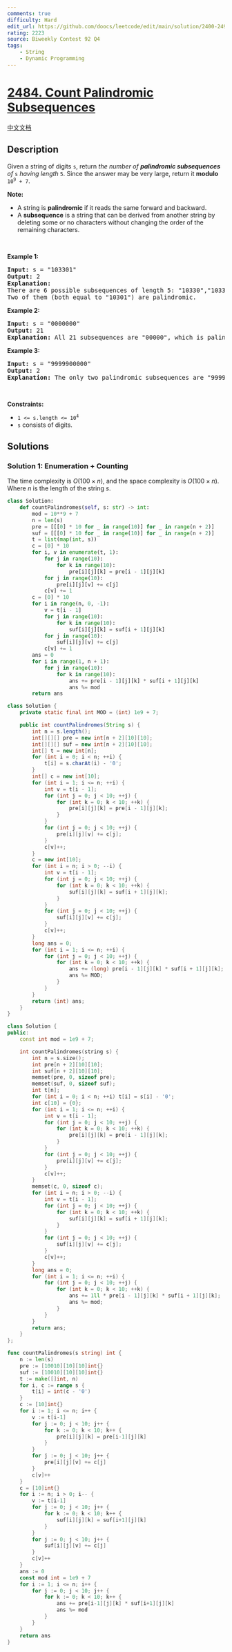 ```yaml
---
comments: true
difficulty: Hard
edit_url: https://github.com/doocs/leetcode/edit/main/solution/2400-2499/2484.Count%20Palindromic%20Subsequences/README_EN.md
rating: 2223
source: Biweekly Contest 92 Q4
tags:
    - String
    - Dynamic Programming
---
```


<!-- problem:start -->

# [2484. Count Palindromic Subsequences](https://leetcode.com/problems/count-palindromic-subsequences)

[中文文档](/solution/2400-2499/2484.Count%20Palindromic%20Subsequences/README.md)

## Description

<p>Given a string of digits <code>s</code>, return <em>the number of <strong>palindromic subsequences</strong> of</em> <code>s</code><em> having length </em><code>5</code>. Since the answer may be very large, return it <strong>modulo</strong> <code>10<sup>9</sup> + 7</code>.</p>

<p><strong>Note:</strong></p>

<ul>
	<li>A string is <strong>palindromic</strong> if it reads the same forward and backward.</li>
	<li>A <strong>subsequence</strong> is a string that can be derived from another string by deleting some or no characters without changing the order of the remaining characters.</li>
</ul>

<p>&nbsp;</p>
<p><strong class="example">Example 1:</strong></p>

<pre>
<strong>Input:</strong> s = &quot;103301&quot;
<strong>Output:</strong> 2
<strong>Explanation:</strong> 
There are 6 possible subsequences of length 5: &quot;10330&quot;,&quot;10331&quot;,&quot;10301&quot;,&quot;10301&quot;,&quot;13301&quot;,&quot;03301&quot;. 
Two of them (both equal to &quot;10301&quot;) are palindromic.
</pre>

<p><strong class="example">Example 2:</strong></p>

<pre>
<strong>Input:</strong> s = &quot;0000000&quot;
<strong>Output:</strong> 21
<strong>Explanation:</strong> All 21 subsequences are &quot;00000&quot;, which is palindromic.
</pre>

<p><strong class="example">Example 3:</strong></p>

<pre>
<strong>Input:</strong> s = &quot;9999900000&quot;
<strong>Output:</strong> 2
<strong>Explanation:</strong> The only two palindromic subsequences are &quot;99999&quot; and &quot;00000&quot;.
</pre>

<p>&nbsp;</p>
<p><strong>Constraints:</strong></p>

<ul>
	<li><code>1 &lt;= s.length &lt;= 10<sup>4</sup></code></li>
	<li><code>s</code> consists of digits.</li>
</ul>

## Solutions

<!-- solution:start -->

### Solution 1: Enumeration + Counting

The time complexity is $O(100 \times n)$, and the space complexity is $O(100 \times n)$. Where $n$ is the length of the string $s$.

<!-- tabs:start -->

```python
class Solution:
    def countPalindromes(self, s: str) -> int:
        mod = 10**9 + 7
        n = len(s)
        pre = [[[0] * 10 for _ in range(10)] for _ in range(n + 2)]
        suf = [[[0] * 10 for _ in range(10)] for _ in range(n + 2)]
        t = list(map(int, s))
        c = [0] * 10
        for i, v in enumerate(t, 1):
            for j in range(10):
                for k in range(10):
                    pre[i][j][k] = pre[i - 1][j][k]
            for j in range(10):
                pre[i][j][v] += c[j]
            c[v] += 1
        c = [0] * 10
        for i in range(n, 0, -1):
            v = t[i - 1]
            for j in range(10):
                for k in range(10):
                    suf[i][j][k] = suf[i + 1][j][k]
            for j in range(10):
                suf[i][j][v] += c[j]
            c[v] += 1
        ans = 0
        for i in range(1, n + 1):
            for j in range(10):
                for k in range(10):
                    ans += pre[i - 1][j][k] * suf[i + 1][j][k]
                    ans %= mod
        return ans
```

```java
class Solution {
    private static final int MOD = (int) 1e9 + 7;

    public int countPalindromes(String s) {
        int n = s.length();
        int[][][] pre = new int[n + 2][10][10];
        int[][][] suf = new int[n + 2][10][10];
        int[] t = new int[n];
        for (int i = 0; i < n; ++i) {
            t[i] = s.charAt(i) - '0';
        }
        int[] c = new int[10];
        for (int i = 1; i <= n; ++i) {
            int v = t[i - 1];
            for (int j = 0; j < 10; ++j) {
                for (int k = 0; k < 10; ++k) {
                    pre[i][j][k] = pre[i - 1][j][k];
                }
            }
            for (int j = 0; j < 10; ++j) {
                pre[i][j][v] += c[j];
            }
            c[v]++;
        }
        c = new int[10];
        for (int i = n; i > 0; --i) {
            int v = t[i - 1];
            for (int j = 0; j < 10; ++j) {
                for (int k = 0; k < 10; ++k) {
                    suf[i][j][k] = suf[i + 1][j][k];
                }
            }
            for (int j = 0; j < 10; ++j) {
                suf[i][j][v] += c[j];
            }
            c[v]++;
        }
        long ans = 0;
        for (int i = 1; i <= n; ++i) {
            for (int j = 0; j < 10; ++j) {
                for (int k = 0; k < 10; ++k) {
                    ans += (long) pre[i - 1][j][k] * suf[i + 1][j][k];
                    ans %= MOD;
                }
            }
        }
        return (int) ans;
    }
}
```

```cpp
class Solution {
public:
    const int mod = 1e9 + 7;

    int countPalindromes(string s) {
        int n = s.size();
        int pre[n + 2][10][10];
        int suf[n + 2][10][10];
        memset(pre, 0, sizeof pre);
        memset(suf, 0, sizeof suf);
        int t[n];
        for (int i = 0; i < n; ++i) t[i] = s[i] - '0';
        int c[10] = {0};
        for (int i = 1; i <= n; ++i) {
            int v = t[i - 1];
            for (int j = 0; j < 10; ++j) {
                for (int k = 0; k < 10; ++k) {
                    pre[i][j][k] = pre[i - 1][j][k];
                }
            }
            for (int j = 0; j < 10; ++j) {
                pre[i][j][v] += c[j];
            }
            c[v]++;
        }
        memset(c, 0, sizeof c);
        for (int i = n; i > 0; --i) {
            int v = t[i - 1];
            for (int j = 0; j < 10; ++j) {
                for (int k = 0; k < 10; ++k) {
                    suf[i][j][k] = suf[i + 1][j][k];
                }
            }
            for (int j = 0; j < 10; ++j) {
                suf[i][j][v] += c[j];
            }
            c[v]++;
        }
        long ans = 0;
        for (int i = 1; i <= n; ++i) {
            for (int j = 0; j < 10; ++j) {
                for (int k = 0; k < 10; ++k) {
                    ans += 1ll * pre[i - 1][j][k] * suf[i + 1][j][k];
                    ans %= mod;
                }
            }
        }
        return ans;
    }
};
```

```go
func countPalindromes(s string) int {
	n := len(s)
	pre := [10010][10][10]int{}
	suf := [10010][10][10]int{}
	t := make([]int, n)
	for i, c := range s {
		t[i] = int(c - '0')
	}
	c := [10]int{}
	for i := 1; i <= n; i++ {
		v := t[i-1]
		for j := 0; j < 10; j++ {
			for k := 0; k < 10; k++ {
				pre[i][j][k] = pre[i-1][j][k]
			}
		}
		for j := 0; j < 10; j++ {
			pre[i][j][v] += c[j]
		}
		c[v]++
	}
	c = [10]int{}
	for i := n; i > 0; i-- {
		v := t[i-1]
		for j := 0; j < 10; j++ {
			for k := 0; k < 10; k++ {
				suf[i][j][k] = suf[i+1][j][k]
			}
		}
		for j := 0; j < 10; j++ {
			suf[i][j][v] += c[j]
		}
		c[v]++
	}
	ans := 0
	const mod int = 1e9 + 7
	for i := 1; i <= n; i++ {
		for j := 0; j < 10; j++ {
			for k := 0; k < 10; k++ {
				ans += pre[i-1][j][k] * suf[i+1][j][k]
				ans %= mod
			}
		}
	}
	return ans
}
```

<!-- tabs:end -->

<!-- solution:end -->

<!-- problem:end -->
